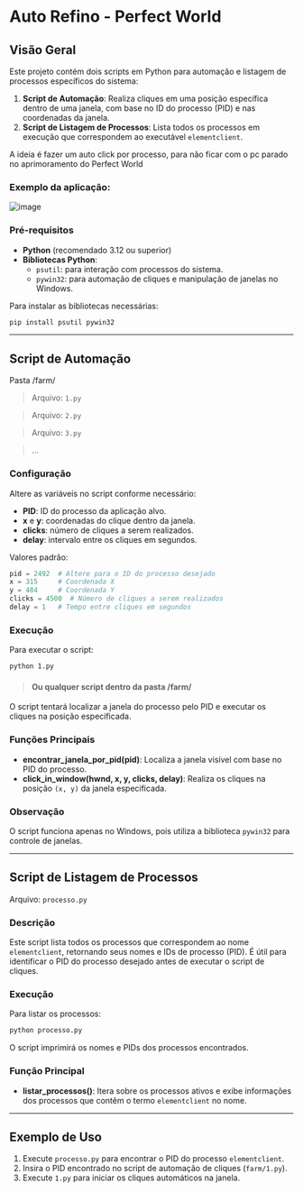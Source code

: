 
# Auto Refino - Perfect World

## Visão Geral
Este projeto contém dois scripts em Python para automação e listagem de processos específicos do sistema:

1. **Script de Automação**: Realiza cliques em uma posição específica dentro de uma janela, com base no ID do processo (PID) e nas coordenadas da janela. 
2. **Script de Listagem de Processos**: Lista todos os processos em execução que correspondem ao executável `elementclient`.

A ideia é fazer um auto click por processo, para não ficar com o pc parado no aprimoramento do Perfect World

### Exemplo da aplicação:

![image](https://github.com/user-attachments/assets/15b45906-ec58-4547-ac3a-e519422831c3)

### Pré-requisitos
- **Python** (recomendado 3.12 ou superior)
- **Bibliotecas Python**:
  - `psutil`: para interação com processos do sistema.
  - `pywin32`: para automação de cliques e manipulação de janelas no Windows.

Para instalar as bibliotecas necessárias:
```bash
pip install psutil pywin32
```

---

## Script de Automação

Pasta /farm/

>Arquivo: `1.py`

>Arquivo: `2.py`

>Arquivo: `3.py`

> ...

### Configuração
Altere as variáveis no script conforme necessário:
- **PID**: ID do processo da aplicação alvo.
- **x** e **y**: coordenadas do clique dentro da janela. 
- **clicks**: número de cliques a serem realizados.
- **delay**: intervalo entre os cliques em segundos.

Valores padrão:
```python
pid = 2492  # Altere para o ID do processo desejado
x = 315     # Coordenada X
y = 484     # Coordenada Y
clicks = 4500  # Número de cliques a serem realizados
delay = 1   # Tempo entre cliques em segundos
```

### Execução
Para executar o script:
```bash
python 1.py
```

> #### Ou qualquer script dentro da pasta /farm/

O script tentará localizar a janela do processo pelo PID e executar os cliques na posição especificada.

### Funções Principais
- **encontrar_janela_por_pid(pid)**: Localiza a janela visível com base no PID do processo.
- **click_in_window(hwnd, x, y, clicks, delay)**: Realiza os cliques na posição `(x, y)` da janela especificada.

### Observação
O script funciona apenas no Windows, pois utiliza a biblioteca `pywin32` para controle de janelas.

---

## Script de Listagem de Processos
Arquivo: `processo.py`

### Descrição
Este script lista todos os processos que correspondem ao nome `elementclient`, retornando seus nomes e IDs de processo (PID). É útil para identificar o PID do processo desejado antes de executar o script de cliques.

### Execução
Para listar os processos:
```bash
python processo.py
```

O script imprimirá os nomes e PIDs dos processos encontrados.

### Função Principal
- **listar_processos()**: Itera sobre os processos ativos e exibe informações dos processos que contêm o termo `elementclient` no nome.

---

## Exemplo de Uso
1. Execute `processo.py` para encontrar o PID do processo `elementclient`.
2. Insira o PID encontrado no script de automação de cliques (`farm/1.py`).
3. Execute `1.py` para iniciar os cliques automáticos na janela.


